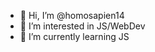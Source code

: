 - 👋 Hi, I’m @homosapien14
- 👀 I’m interested in JS/WebDev
- 🌱 I’m currently learning JS

<!---
homosapien14/homosapien14 is a ✨ special ✨ repository because its `README.md` (this file) appears on your GitHub profile.
You can click the Preview link to take a look at your changes.
--->
